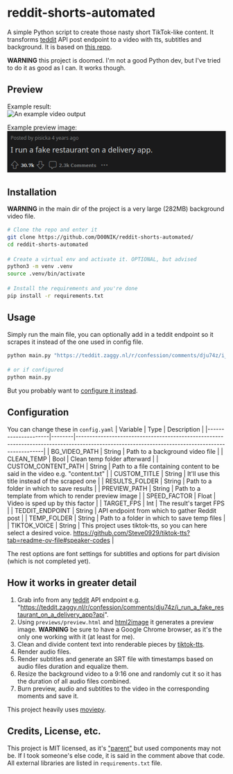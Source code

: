 # reddit-shorts-automated
A simple Python script to create those nasty short TikTok-like content. It transforms [teddit](https://github.com/teddit-net/teddit) API post endpoint to a video with tts, subtitles and background. It is based on [this repo](https://github.com/FujiwaraChoki/MoneyPrinter/). 

**WARNING** this project is doomed. I'm not a good Python dev, but I've tried to do it as good as I can. It works though.

## Preview
Example result:<br>
![An example video output](https://github.com/D00NIK/reddit-shorts-automated/assets/65020944/bdfea7dc-1b3a-4037-bb8b-b51328b8be3e)

Example preview image:<br>
![An example preview image](examples/result.png "Example preview image")

## Installation
**WARNING** in the main dir of the project is a very large (282MB) background video file.
```sh
# Clone the repo and enter it
git clone https://github.com/D00NIK/reddit-shorts-automated/
cd reddit-shorts-automated

# Create a virtual env and activate it. OPTIONAL, but advised
python3 -m venv .venv
source .venv/bin/activate

# Install the requirements and you're done
pip install -r requirements.txt
```

## Usage
Simply run the main file, you can optionally add in a teddit endpoint so it scrapes it instead of the one used in config file.
```sh
python main.py "https://teddit.zaggy.nl/r/confession/comments/dju74z/i_run_a_fake_restaurant_on_a_delivery_app?api"

# or if configured
python main.py
```

But you probably want to [configure it instead](https://github.com/D00NIK/reddit-shorts-automated#configuration).

## Configuration
You can change these in `config.yaml`
| Variable            | Type   | Description                                                                                                                                    |
|---------------------|--------|------------------------------------------------------------------------------------------------------------------------------------------------|
| BG_VIDEO_PATH       | String | Path to a background video file                                                                                                                |
| CLEAN_TEMP          | Bool   | Clean temp folder afterward                                                                                                                    |
| CUSTOM_CONTENT_PATH | String | Path to a file containing content to be said in the video e.g. "content.txt"                                                                   |
| CUSTOM_TITLE        | String | It'll use this title instead of the scraped one                                                                                                |
| RESULTS_FOLDER      | String | Path to a folder in which to save results                                                                                                      |
| PREVIEW_PATH        | String | Path to a template from which to render preview image                                                                                          |
| SPEED_FACTOR        | Float  | Video is sped up by this factor                                                                                                                |
| TARGET_FPS          | Int    | The result's target FPS                                                                                                                        |
| TEDDIT_ENDPOINT     | String | API endpoint from which to gather Reddit post                                                                                                  |
| TEMP_FOLDER         | String | Path to a folder in which to save temp files                                                                                                   |
| TIKTOK_VOICE        | String | This project uses tiktok-tts, so you can here select a desired voice. https://github.com/Steve0929/tiktok-tts?tab=readme-ov-file#speaker-codes |

The rest options are font settings for subtitles and options for part division (which is not completed yet).

## How it works in greater detail
1. Grab info from any [teddit](https://github.com/teddit-net/teddit) API endpoint e.g. "https://teddit.zaggy.nl/r/confession/comments/dju74z/i_run_a_fake_restaurant_on_a_delivery_app?api".
2. Using `previews/preview.html` and [html2image](https://github.com/vgalin/html2image) it generates a preview image. **WARNING** be sure to have a Google Chrome browser, as it's the only one working with it (at least for me).
3. Clean and divide content text into renderable pieces by [tiktok-tts](https://github.com/Steve0929/tiktok-tts).
4. Render audio files.
5. Render subtitles and generate an SRT file with timestamps based on audio files duration and equalize them.
6. Resize the background video to a 9:16 one and randomly cut it so it has the duration of all audio files combined.
7. Burn preview, audio and subtitles to the video in the corresponding moments and save it.

This project heavily uses [moviepy](https://github.com/Zulko/moviepy).

## Credits, License, etc.
This project is MIT licensed, as it's ["parent"](https://github.com/FujiwaraChoki/MoneyPrinter/) but used components may not be. If I took someone's else code, it is said in the comment above that code. All external libraries are listed in `requirements.txt` file.
